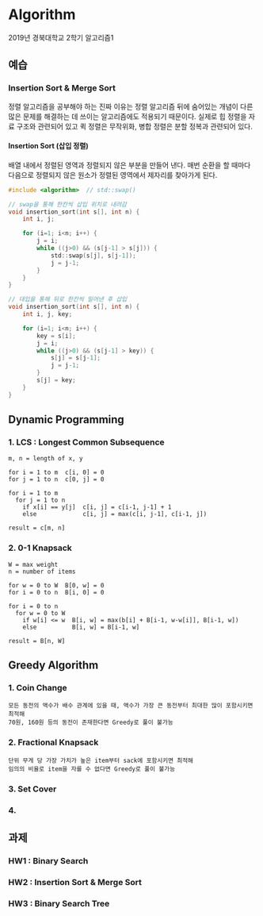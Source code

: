 # Algorithm
2019년 경북대학교 2학기 알고리즘1


## 예습

### Insertion Sort & Merge Sort
정렬 알고리즘을 공부해야 하는 진짜 이유는 정렬 알고리즘 뒤에 숨어있는 개념이 다른 많은 문제를 해결하는 데 쓰이는 알고리즘에도 적용되기 때문이다. 실제로 힙 정렬을 자료 구조와 관련되어 있고 퀵 정렬은 무작위화, 병합 정렬은 분할 정복과 관련되어 있다.

#### Insertion Sort (삽입 정렬)
배열 내에서 정렬된 영역과 정렬되지 않은 부분을 만들어 낸다. 매번 순환을 할 때마다 다음으로 정렬되지 않은 원소가 정렬된 영역에서 제자리를 찾아가게 된다.

```c
#include <algorithm>  // std::swap()

// swap을 통해 한칸씩 삽입 위치로 내려감
void insertion_sort(int s[], int n) {
    int i, j;

    for (i=1; i<n; i++) {
        j = i;
        while ((j>0) && (s[j-1] > s[j])) {
            std::swap(s[j], s[j-1]);
            j = j-1;
        }
    }
}
```

```c
// 대입을 통해 뒤로 한칸씩 밀어낸 후 삽입
void insertion_sort(int s[], int n) {
    int i, j, key;

    for (i=1; i<n; i++) {
        key = s[i];
        j = i;
        while ((j>0) && (s[j-1] > key)) {
            s[j] = s[j-1];
            j = j-1;
        }
        s[j] = key;
    }
}
```


## Dynamic Programming

### 1. LCS :  Longest Common Subsequence

```pseudocode
m, n = length of x, y

for i = 1 to m	c[i, 0] = 0
for j = 1 to n	c[0, j] = 0

for i = 1 to m
  for j = 1 to n
    if x[i] == y[j]  c[i, j] = c[i-1, j-1] + 1
    else             c[i, j] = max(c[i, j-1], c[i-1, j])
        
result = c[m, n]
```

### 2. 0-1 Knapsack

~~~ pseudocode
W = max weight
n = number of items

for w = 0 to W  B[0, w] = 0
for i = 0 to n  B[i, 0] = 0

for i = 0 to n
  for w = 0 to W
    if w[i] <= w  B[i, w] = max(b[i] + B[i-1, w-w[i]], B[i-1, w])
    else          B[i, w] = B[i-1, w]
    
result = B[n, W]
~~~

## Greedy Algorithm

### 1. Coin Change

``` pseudocode
모든 동전의 액수가 배수 관계에 있을 때, 액수가 가장 큰 동전부터 최대한 많이 포함시키면 최적해
70원, 160원 등의 동전이 존재한다면 Greedy로 풀이 불가능
```

### 2. Fractional Knapsack

```pseudocode
단위 무게 당 가장 가치가 높은 item부터 sack에 포함시키면 최적해
임의의 비율로 item을 자를 수 없다면 Greedy로 풀이 불가능
```

### 3. Set Cover



### 4. 



## 과제
### HW1 : Binary Search
### HW2 : Insertion Sort & Merge Sort
### HW3 : Binary Search Tree
